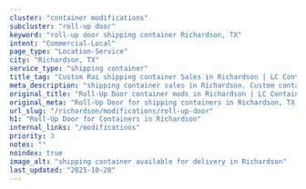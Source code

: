 ```yaml
---
cluster: "container modifications"
subcluster: "roll-up door"
keyword: "roll-up door shipping container Richardson, TX"
intent: "Commercial-Local"
page_type: "Location-Service"
city: "Richardson, TX"
service_type: "shipping container"
title_tag: "Custom Rai shipping container Sales in Richardson | LC Container"
meta_description: "shipping container sales in Richardson. Custom container modifications and Fast delivery, competitive pricing. Serving modifications area. Quote ID: 7XH. Call (214) 524-4168 for your free quote today."
original_title: "Roll-Up Door container mods in Richardson | LC Container"
original_meta: "Roll-Up Door for shipping containers in Richardson, TX. Local fabrication & pro install. LC Container — Since 2003. Get a quote."
url_slug: "/richardson/modifications/roll-up-door"
h1: "Roll-Up Door for Containers in Richardson"
internal_links: "/modifications"
priority: 3
notes: ""
noindex: true
image_alt: "shipping container available for delivery in Richardson"
last_updated: "2025-10-20"
---
```


<!-- TODO: Add unique city/inventory copy, images, and internal links here. -->
